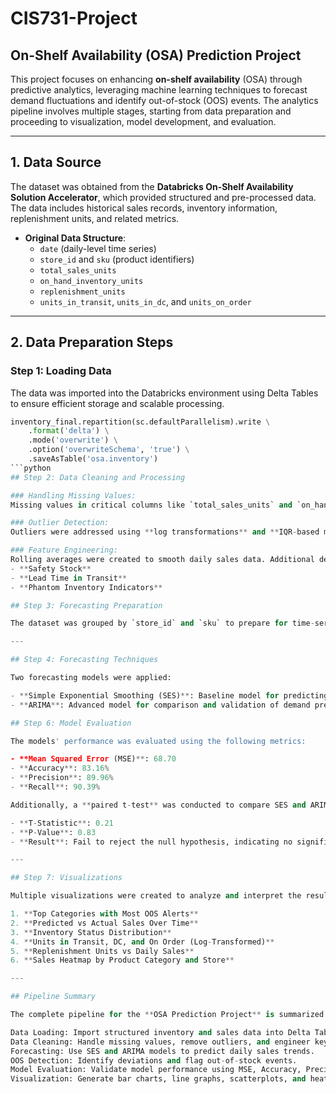# CIS731-Project
## On-Shelf Availability (OSA) Prediction Project  

This project focuses on enhancing **on-shelf availability** (OSA) through predictive analytics, leveraging machine learning techniques to forecast demand fluctuations and identify out-of-stock (OOS) events. The analytics pipeline involves multiple stages, starting from data preparation and proceeding to visualization, model development, and evaluation.

---

## 1. Data Source  
The dataset was obtained from the **Databricks On-Shelf Availability Solution Accelerator**, which provided structured and pre-processed data. The data includes historical sales records, inventory information, replenishment units, and related metrics.  

- **Original Data Structure**:  
  - `date` (daily-level time series)  
  - `store_id` and `sku` (product identifiers)  
  - `total_sales_units`  
  - `on_hand_inventory_units`  
  - `replenishment_units`  
  - `units_in_transit`, `units_in_dc`, and `units_on_order`  

---

## 2. Data Preparation Steps  

### Step 1: Loading Data  
The data was imported into the Databricks environment using Delta Tables to ensure efficient storage and scalable processing.  

```python
inventory_final.repartition(sc.defaultParallelism).write \
    .format('delta') \
    .mode('overwrite') \
    .option('overwriteSchema', 'true') \
    .saveAsTable('osa.inventory')
```python
## Step 2: Data Cleaning and Processing  

### Handling Missing Values:  
Missing values in critical columns like `total_sales_units` and `on_hand_inventory_units` were imputed where feasible or dropped if insignificant.  

### Outlier Detection:  
Outliers were addressed using **log transformations** and **IQR-based methods** to ensure robust input for forecasting.  

### Feature Engineering:  
Rolling averages were created to smooth daily sales data. Additional derived metrics included:  
- **Safety Stock**  
- **Lead Time in Transit**  
- **Phantom Inventory Indicators**  

## Step 3: Forecasting Preparation  

The dataset was grouped by `store_id` and `sku` to prepare for time-series forecasting. Missing or inconsistent date ranges were adjusted for each group to ensure proper time series alignment.  

---

## Step 4: Forecasting Techniques  

Two forecasting models were applied:  

- **Simple Exponential Smoothing (SES)**: Baseline model for predicting demand trends.  
- **ARIMA**: Advanced model for comparison and validation of demand predictions.  

## Step 6: Model Evaluation  

The models' performance was evaluated using the following metrics:  

- **Mean Squared Error (MSE)**: 68.70  
- **Accuracy**: 83.16%  
- **Precision**: 89.96%  
- **Recall**: 90.39%  

Additionally, a **paired t-test** was conducted to compare SES and ARIMA forecasts:  

- **T-Statistic**: 0.21  
- **P-Value**: 0.83  
- **Result**: Fail to reject the null hypothesis, indicating no significant difference between SES and ARIMA performance.  

---

## Step 7: Visualizations  

Multiple visualizations were created to analyze and interpret the results, providing actionable insights into sales trends, replenishment needs, and inventory performance:  

1. **Top Categories with Most OOS Alerts**  
2. **Predicted vs Actual Sales Over Time**  
3. **Inventory Status Distribution**  
4. **Units in Transit, DC, and On Order (Log-Transformed)**  
5. **Replenishment Units vs Daily Sales**  
6. **Sales Heatmap by Product Category and Store**  

---

## Pipeline Summary  

The complete pipeline for the **OSA Prediction Project** is summarized below:  

Data Loading: Import structured inventory and sales data into Delta Tables.
Data Cleaning: Handle missing values, remove outliers, and engineer key features.
Forecasting: Use SES and ARIMA models to predict daily sales trends.
OOS Detection: Identify deviations and flag out-of-stock events.
Model Evaluation: Validate model performance using MSE, Accuracy, Precision, and Recall.
Visualization: Generate bar charts, line graphs, scatterplots, and heatmaps to interpret results.
